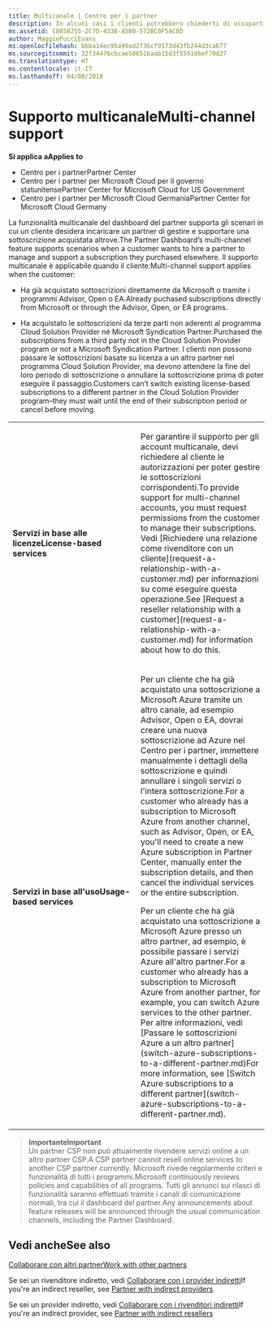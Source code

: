 ```yaml
---
title: Multicanale | Centro per i partner
description: In alcuni casi i clienti potrebbero chiederti di occuparti del provisioning e del supporto di una sottoscrizione acquistata altrove.
ms.assetid: C8B58255-2C7D-4338-A5B0-572BC0F54C0D
author: MaggiePucciEvans
ms.openlocfilehash: bbba14ec95a99ad2f36cf9173d43fb244d3ca677
ms.sourcegitcommit: 32f34476cbcae58651baab15d3f5591d6ef70d27
ms.translationtype: HT
ms.contentlocale: it-IT
ms.lasthandoff: 04/08/2018
---
```

# <a name="multi-channel-support"></a><span data-ttu-id="8ae8a-103">Supporto multicanale</span><span class="sxs-lookup"><span data-stu-id="8ae8a-103">Multi-channel support</span></span>

**<span data-ttu-id="8ae8a-104">Si applica a</span><span class="sxs-lookup"><span data-stu-id="8ae8a-104">Applies to</span></span>**

-  <span data-ttu-id="8ae8a-105">Centro per i partner</span><span class="sxs-lookup"><span data-stu-id="8ae8a-105">Partner Center</span></span>
-  <span data-ttu-id="8ae8a-106">Centro per i partner per Microsoft Cloud per il governo statunitense</span><span class="sxs-lookup"><span data-stu-id="8ae8a-106">Partner Center for Microsoft Cloud for US Government</span></span>
-  <span data-ttu-id="8ae8a-107">Centro per i partner per Microsoft Cloud Germania</span><span class="sxs-lookup"><span data-stu-id="8ae8a-107">Partner Center for Microsoft Cloud Germany</span></span>

<span data-ttu-id="8ae8a-108">La funzionalità multicanale del dashboard del partner supporta gli scenari in cui un cliente desidera incaricare un partner di gestire e supportare una sottoscrizione acquistata altrove.</span><span class="sxs-lookup"><span data-stu-id="8ae8a-108">The Partner Dashboard’s multi-channel feature supports scenarios when a customer wants to hire a partner to manage and support a subscription they purchased elsewhere.</span></span> <span data-ttu-id="8ae8a-109">Il supporto multicanale è applicabile quando il cliente:</span><span class="sxs-lookup"><span data-stu-id="8ae8a-109">Multi-channel support applies when the customer:</span></span>

-   <span data-ttu-id="8ae8a-110">Ha già acquistato sottoscrizioni direttamente da Microsoft o tramite i programmi Advisor, Open o EA.</span><span class="sxs-lookup"><span data-stu-id="8ae8a-110">Already puchased subscriptions directly from Microsoft or through the Advisor, Open, or EA programs.</span></span>

-   <span data-ttu-id="8ae8a-111">Ha acquistato le sottoscrizioni da terze parti non aderenti al programma Cloud Solution Provider né Microsoft Syndication Partner.</span><span class="sxs-lookup"><span data-stu-id="8ae8a-111">Purchased the subscriptions from a third party not in the Cloud Solution Provider program or not a Microsoft Syndication Partner.</span></span> <span data-ttu-id="8ae8a-112">I clienti non possono passare le sottoscrizioni basate su licenza a un altro partner nel programma Cloud Solution Provider, ma devono attendere la fine del loro periodo di sottoscrizione o annullare la sottoscrizione prima di poter eseguire il passaggio.</span><span class="sxs-lookup"><span data-stu-id="8ae8a-112">Customers can’t switch existing license-based subscriptions to a different partner in the Cloud Solution Provider program–they must wait until the end of their subscription period or cancel before moving.</span></span>


<table>
<colgroup>
<col width="50%" />
<col width="50%" />
</colgroup>
<tbody>
<tr class="odd">
<td><p><strong><span data-ttu-id="8ae8a-113">Servizi in base alle licenze</span><span class="sxs-lookup"><span data-stu-id="8ae8a-113">License-based services</span></span></strong></p></td>
<td><p><span data-ttu-id="8ae8a-114">Per garantire il supporto per gli account multicanale, devi richiedere al cliente le autorizzazioni per poter gestire le sottoscrizioni corrispondenti.</span><span class="sxs-lookup"><span data-stu-id="8ae8a-114">To provide support for multi-channel accounts, you must request permissions from the customer to manage their subscriptions.</span></span> <span data-ttu-id="8ae8a-115">Vedi [Richiedere una relazione come rivenditore con un cliente](request-a-relationship-with-a-customer.md) per informazioni su come eseguire questa operazione.</span><span class="sxs-lookup"><span data-stu-id="8ae8a-115">See [Request a reseller relationship with a customer](request-a-relationship-with-a-customer.md) for information about how to do this.</span></span></p></td>
</tr>
<tr class="even">
<td><p><strong><span data-ttu-id="8ae8a-116">Servizi in base all'uso</span><span class="sxs-lookup"><span data-stu-id="8ae8a-116">Usage-based services</span></span></strong></p></td>
<td>
<p><span data-ttu-id="8ae8a-117">Per un cliente che ha già acquistato una sottoscrizione a Microsoft Azure tramite un altro canale, ad esempio Advisor, Open o EA, dovrai creare una nuova sottoscrizione ad Azure nel Centro per i partner, immettere manualmente i dettagli della sottoscrizione e quindi annullare i singoli servizi o l'intera sottoscrizione.</span><span class="sxs-lookup"><span data-stu-id="8ae8a-117">For a customer who already has a subscription to Microsoft Azure from another channel, such as Advisor, Open, or EA, you'll need to create a new Azure subscription in Partner Center, manually enter the subscription details, and then cancel the individual services or the entire subscription.</span></span></p>
<p><span data-ttu-id="8ae8a-118">Per un cliente che ha già acquistato una sottoscrizione a Microsoft Azure presso un altro partner, ad esempio, è possibile passare i servizi Azure all'altro partner.</span><span class="sxs-lookup"><span data-stu-id="8ae8a-118">For a customer who already has a subscription to Microsoft Azure from another partner, for example, you can switch Azure services to the other partner.</span></span> <span data-ttu-id="8ae8a-119">Per altre informazioni, vedi [Passare le sottoscrizioni Azure a un altro partner](switch-azure-subscriptions-to-a-different-partner.md)</span><span class="sxs-lookup"><span data-stu-id="8ae8a-119">For more information, see [Switch Azure subscriptions to a different partner](switch-azure-subscriptions-to-a-different-partner.md).</span></span></p>
</td>
</tr>
</tbody>
</table>

>**<span data-ttu-id="8ae8a-120">Importante</span><span class="sxs-lookup"><span data-stu-id="8ae8a-120">Important</span></span>**<br>
<span data-ttu-id="8ae8a-121">Un partner CSP non può attualmente rivendere servizi online a un altro partner CSP.</span><span class="sxs-lookup"><span data-stu-id="8ae8a-121">A CSP partner cannot resell online services to another CSP partner currently.</span></span> <span data-ttu-id="8ae8a-122">Microsoft rivede regolarmente criteri e funzionalità di tutti i programmi.</span><span class="sxs-lookup"><span data-stu-id="8ae8a-122">Microsoft continuously reviews policies and capabilities of all programs.</span></span> <span data-ttu-id="8ae8a-123">Tutti gli annunci sui rilasci di funzionalità saranno effettuati tramite i canali di comunicazione normali, tra cui il dashboard del partner.</span><span class="sxs-lookup"><span data-stu-id="8ae8a-123">Any announcements about feature releases will be announced through the usual communication channels, including the Partner Dashboard.</span></span> 

## <a name="see-also"></a><span data-ttu-id="8ae8a-124">Vedi anche</span><span class="sxs-lookup"><span data-stu-id="8ae8a-124">See also</span></span>

[<span data-ttu-id="8ae8a-125">Collaborare con altri partner</span><span class="sxs-lookup"><span data-stu-id="8ae8a-125">Work with other partners</span></span>](work-with-other-partners.md)

<span data-ttu-id="8ae8a-126">Se sei un rivenditore indiretto, vedi [Collaborare con i provider indiretti](indirect-reseller-tasks-in-partner-center.md)</span><span class="sxs-lookup"><span data-stu-id="8ae8a-126">If you're an indirect reseller, see [Partner with indirect providers](indirect-reseller-tasks-in-partner-center.md)</span></span>

<span data-ttu-id="8ae8a-127">Se sei un provider indiretto, vedi [Collaborare con i rivenditori indiretti](indirect-provider-tasks-in-partner-center.md)</span><span class="sxs-lookup"><span data-stu-id="8ae8a-127">If you're an indirect provider, see [Partner with indirect resellers](indirect-provider-tasks-in-partner-center.md)</span></span> 

 

 



